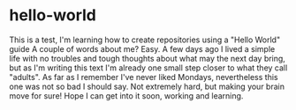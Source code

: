 # hello-world
This is a test, I'm learning how to create repositories using a "Hello World" guide
A couple of words about me? Easy. A few days ago I lived a simple life with no troubles and tough thoughts about what may the next day bring, but as I'm writing this text I'm already one small step closer to what they call "adults". As far as I remember I've never liked Mondays, nevertheless this one was not so bad I should say. Not extremely hard, but making your brain move for sure! Hope I can get into it soon, working and learning.
